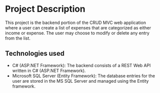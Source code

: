 # Project Description
This project is the backend portion of the CRUD MVC web application where a user can create a list of expenses that are categorized as
either income or expense. The user may choose to modify or delete any entry from the list.

## Technologies used
* C# (ASP.NET Framework): The backend consists of a REST Web API written in C# (ASP.NET Framework).
* Microsoft SQL Server (Entity Framework): The database entries for the user are stored in the MS SQL Server and managed using the Entity framework.
